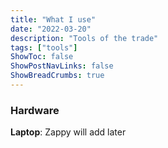 ```yaml
---
title: "What I use"
date: "2022-03-20"
description: "Tools of the trade"
tags: ["tools"]
ShowToc: false
ShowPostNavLinks: false
ShowBreadCrumbs: true
---
```


### Hardware
**Laptop**: Zappy will add later
